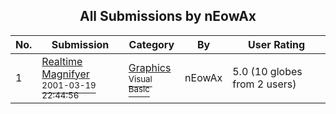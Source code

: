 ﻿<div align="center">

## All Submissions by nEowAx

</div>

No.  | Submission | Category | By   | User Rating
---- | ---------- | -------- | ---- | -----------
1 | [Realtime Magnifyer<br /><sup>2001-03-19 22:44:56</sup>](https://github.com/Planet-Source-Code/neowax-realtime-magnifyer__1-21789) | [Graphics<br /><sup>Visual Basic</sup>](../ByCategory/graphics__1-46.md) | nEowAx | 5.0 (10 globes from 2 users)
